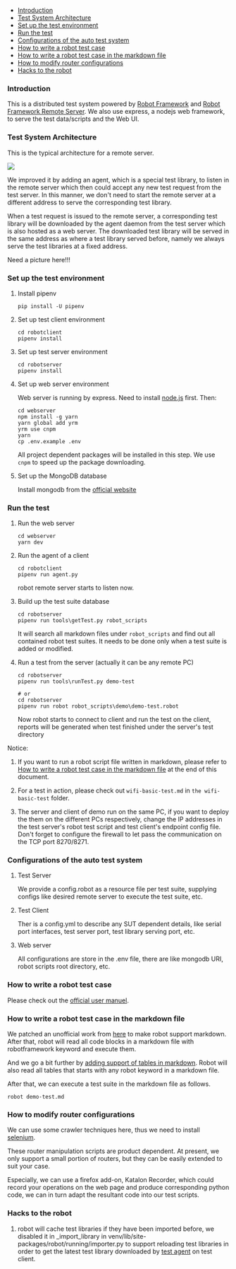 - [Introduction](#introduction)
- [Test System Architecture](#test-system-architecture)
- [Set up the test environment](#set-up-the-test-environment)
- [Run the test](#run-the-test)
- [Configurations of the auto test system](#configurations-of-the-auto-test-system)
- [How to write a robot test case](#how-to-write-a-robot-test-case)
- [How to write a robot test case in the markdown file](#how-to-write-a-robot-test-case-in-the-markdown-file)
- [How to modify router configurations](#how-to-modify-router-configurations)
- [Hacks to the robot](#hacks-to-the-robot)

### Introduction
This is a distributed test system powered by [Robot Framework](https://github.com/robotframework/robotframework) and [Robot Framework Remote Server](https://github.com/robotframework/PythonRemoteServer).
We also use express, a nodejs web framework, to serve the test data/scripts and the Web UI.

### Test System Architecture
This is the typical architecture for a remote server.

![](https://i.loli.net/2018/11/28/5bfe0be78657f.jpg)

We improved it by adding an agent, which is a special test library, to listen in the remote server which then could accept any new test request from the test server. In this manner, we don't need to start the remote server at a different address to serve the corresponding test library.

When a test request is issued to the remote server, a corresponding test library will be downloaded by the agent daemon from the test server which is also hosted as a web server. The downloaded test library will be served in the same address as where a test library served before, namely we always serve the test libraries at a fixed address.

Need a picture here!!!

### Set up the test environment

1. Install pipenv
   ```dos
   pip install -U pipenv
   ```

2. Set up test client environment
   ```dos
   cd robotclient
   pipenv install
   ```

3. Set up test server environment
   ```dos
   cd robotserver
   pipenv install
   ```

4. Set up web server environment

   Web server is running by express. Need to install [node.js](https://nodejs.org/en/) first. Then:
   ```dos
   cd webserver
   npm install -g yarn
   yarn global add yrm
   yrm use cnpm
   yarn
   cp .env.example .env
   ```
   All project dependent packages will be installed in this step. We use `cnpm` to speed up the package downloading.

5. Set up the MongoDB database

   Install mongodb from the [official website](https://www.mongodb.com/)


### Run the test
1. Run the web server
   ```dos
   cd webserver
   yarn dev
   ```

2. Run the agent of a client
   ```dos
   cd robotclient
   pipenv run agent.py
   ```
   robot remote server starts to listen now.

3. Build up the test suite database
   ```dos
   cd robotserver
   pipenv run tools\getTest.py robot_scripts
   ```
   It will search all markdown files under `robot_scripts` and find out all contained robot test suites.
   It needs to be done only when a test suite is added or modified.

4. Run a test from the server (actually it can be any remote PC)

   ```dos
   cd robotserver
   pipenv run tools\runTest.py demo-test
   
   # or
   cd robotserver
   pipenv run robot robot_scripts\demo\demo-test.robot
   ```

   Now robot starts to connect to client and run the test on the client, reports will be generated when test finished under the server's test directory

Notice:
1. If you want to run a robot script file written in markdown, please refer to [How to write a robot test case in the markdown file](#how-to-write-a-robot-test-case-in-the-markdown-file) at the end of this document.

2. For a test in action, please check out `wifi-basic-test.md` in `the wifi-basic-test` folder.

3. The server and client of demo run on the same PC, if you want to deploy the them on the different PCs respectively, change the IP addresses in the test server's robot test script and test client's endpoint config file. Don't forget to configure the firewall to let pass the communication on the TCP port 8270/8271.

### Configurations of the auto test system
1. Test Server

   We provide a config.robot as a resource file per test suite, supplying configs like desired remote server to execute the test suite, etc.

2. Test Client

   Ther is a config.yml to describe any SUT dependent details, like serial port interfaces, test server port, test library serving port, etc.

3. Web server

   All configurations are store in the .env file, there are like mongodb URI, robot scripts root directory, etc.

### How to write a robot test case
Please check out the [official user manuel](http://robotframework.org/robotframework/latest/RobotFrameworkUserGuide.html).

### How to write a robot test case in the markdown file
We patched an unofficial work from [here](https://gist.github.com/Tset-Noitamotua/75d15a2beb9ab6f1931d3871172ebbbf) to make robot support markdown.
After that, robot will read all code blocks in a markdown file with robotframework keyword and execute them. 

And we go a bit further by [adding support of tables in markdown](https://gist.github.com/pansila/8d4f2869ccae891326959c947571ea67). Robot will also read all tables that starts with any robot keyword in a markdown file.

After that, we can execute a test suite in the markdown file as follows.
```dos
robot demo-test.md
```

### How to modify router configurations
We can use some crawler techniques here, thus we need to install [selenium](http://docs.seleniumhq.org/).

These router manipulation scripts are product dependent. At present, we only support a small portion of routers, but they can be easily extended to suit your case.

Especially, we can use a firefox add-on, Katalon Recorder, which could record your operations on the web page and produce corresponding python code, we can in turn adapt the resultant code into our test scripts.

### Hacks to the robot
1. robot will cache test libraries if they have been imported before, we disabled it in _import_library in venv/lib/site-packages/robot/running/importer.py to support reloading test libraries in order to get the latest test library downloaded by [test agent]() on test client.
